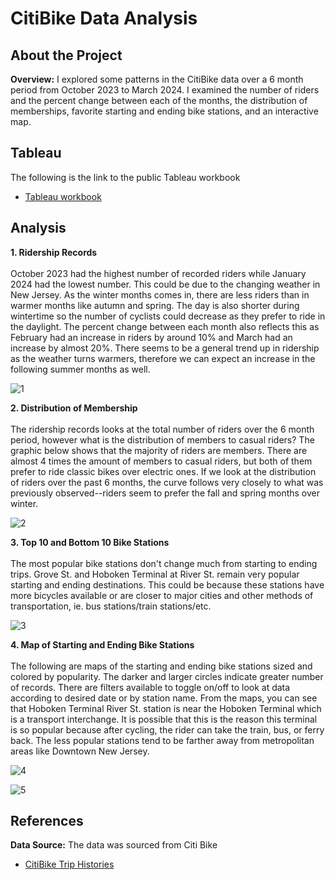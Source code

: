 # CitiBike Data Analysis

## About the Project
**Overview:** I explored some patterns in the CitiBike data over a 6 month period from October 2023 to March 2024.  I examined the number of riders and the percent change between each of the months, the distribution of memberships, favorite starting and ending bike stations, and an interactive map.
## Tableau
The following is the link to the public Tableau workbook
- [Tableau workbook](https://public.tableau.com/app/profile/chung.ting.liao/viz/CitiBikes_17146102037100/Story1?publish=yes)
## Analysis
**1. Ridership Records** \
\
October 2023 had the highest number of recorded riders while January 2024 had the lowest number.  This could be due to the changing weather in New Jersey.  As the winter months comes in, there are less riders than in warmer months like autumn and spring.  The day is also shorter during wintertime so the number of cyclists could decrease as they prefer to ride in the daylight.  The percent change between each month also reflects this as February had an increase in riders by around 10% and March had an increase by almost 20%.  There seems to be a general trend up in ridership as the weather turns warmers, therefore we can expect an increase in the following summer months as well.

![1](https://github.com/imzxtingi/CitiBike/assets/150073701/d591486b-e371-4156-ae4b-a82b5635e034)

**2. Distribution of Membership** \
\
The ridership records looks at the total number of riders over the 6 month period, however what is the distribution of members to casual riders? The graphic below shows that the majority of riders are members.  There are almost 4 times the amount of members to casual riders, but both of them prefer to ride classic bikes over electric ones.  If we look at the distribution of riders over the past 6 months, the curve follows very closely to what was previously observed--riders seem to prefer the fall and spring months over winter. 

![2](https://github.com/imzxtingi/CitiBike/assets/150073701/1b02ce2e-281c-453b-8250-2c4eaca6d3dc)

**3. Top 10 and Bottom 10 Bike Stations** \
\
The most popular bike stations don't change much from starting to ending trips.  Grove St. and Hoboken Terminal at River St. remain very popular starting and ending destinations.  This could be because these stations have more bicycles available or are closer to major cities and other methods of transportation, ie. bus stations/train stations/etc.

![3](https://github.com/imzxtingi/CitiBike/assets/150073701/906b5c16-de06-4d30-bdb5-0547bba6108e)

**4. Map of Starting and Ending Bike Stations** \
\
The following are maps of the starting and ending bike stations sized and colored by popularity.  The darker and larger circles indicate greater number of records.  There are filters available to toggle on/off to look at data according to desired date or by station name.  From the maps, you can see that Hoboken Terminal River St. station is near the Hoboken Terminal which is a transport interchange.  It is possible that this is the reason this terminal is so popular because after cycling, the rider can take the train, bus, or ferry back. The less popular stations tend to be farther away from metropolitan areas like Downtown New Jersey.

![4](https://github.com/imzxtingi/CitiBike/assets/150073701/5fe7566c-7838-4386-b852-c86f96c0107c)

![5](https://github.com/imzxtingi/CitiBike/assets/150073701/9a462b85-34e0-486b-a5a5-16f29ae45096)

## References
**Data Source:** The data was sourced from Citi Bike
- [CitiBike Trip Histories](https://citibikenyc.com/system-data)
